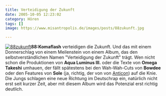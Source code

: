 ```yaml
---
title: Verteidigung der Zukunft
date: 2005-10-05 12:23:02
category: Hören
tags: []
image: https://www.misantropolis.de/images/posts/88zukunft.jpg

---
```


[![](http://www.misantropolis.de/wp-content/uploads/2008/04/88zukunft.jpg "88zukunft")](http://www.misantropolis.de/wp-content/uploads/2008/04/88zukunft.jpg)**88:Komaflash** verteidigen die Zukunft. Und das mit einem Donnerschlag von einem Meilenstein von einem Album, das den selbstverständlichen Namen "Verteidigung der Zukunft" trägt. Wen nicht schon die Produktionen von **Aqua Luminus III.** oder die Texte von **Omega Takeshi** umhauen, der fällt spätestens bei den Wah-Wah-Cuts von **Bowdee** oder den Features von **Sole** (ja, richtig, der von von [Anticon](http://www.anticon.com/)) auf die Knie. Die Jungs schlagen eine neue Richtung im Deutschrap ein, natürlich nicht erst seit kurzer Zeit, aber mit diesem Album wird das Potenzial erst richtig deutlich.
